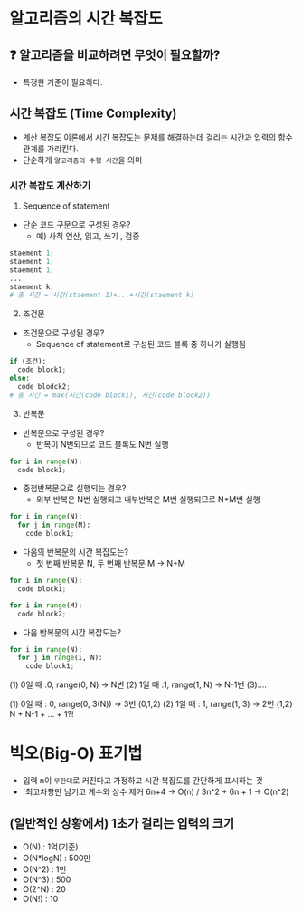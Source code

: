 # 알고리즘의 시간 복잡도

## :question: 알고리즘을 비교하려면 무엇이 필요할까?
 - 특정한 기준이 필요하다.

## 시간 복잡도 (Time Complexity)

- 계산 복잡도 이론에서 시간 복잡도는 문제를 해결하는데 걸리는 시간과 입력의 함수 관계를 가리킨다.
- 단순하게 `알고리즘의 수행 시간`을 의미

### 시간 복잡도 계산하기

1. Sequence of statement
- 단순 코드 구문으로 구성된 경우?
  - 예) 사칙 연산, 읽고, 쓰기 , 검증
```python
staement 1;
staement 1;
staement 1;
...
staement k;
# 총 시간 = 시간(staement 1)+...+시간(staement k)
```
2. 조건문
- 조건문으로 구성된 경우?
  - Sequence of statement로 구성된 코드 블록 중 하나가 실행됨
```python
if (조건):
  code block1;
else:
  code blodck2;
# 총 시간 = max(시간(code block1), 시간(code block2))
```
3. 반복문
- 반복문으로 구성된 경우?
  - 반복이 N번되므로 코드 블록도 N번 실행
```python
for i in range(N):
  code block1;
```
- 중첩반복문으로 실행되는 경우?
  - 외부 반복은 N번 실행되고 내부반복은 M번 실행되므로 N*M번 실행
```python
for i in range(N):
  for j in range(M):
    code block1;
```
- 다음의 반복문의 시간 복잡도는?
  - 첫 번째 반복문 N, 두 번째 반복문 M -> N+M
```python
for i in range(N):
  code block1;

for i in range(M):
  code block2;
```
- 다음 반복문의 시간 복잡도는?
```python
for i in range(N):
  for j in range(i, N):
    code block1;
```
(1) 0일 때 :0, range(0, N) -> N번
(2) 1일 때 :1, range(1, N) -> N-1번
(3)....

(1) 0일 때 : 0, range(0, 3(N)) -> 3번 (0,1,2)
(2) 1일 때 : 1, range(1, 3) -> 2번 (1,2)
N + N-1 + ... + 1?!

# 빅오(Big-O) 표기법

- 입력 n이 `무한대`로 커진다고 가정하고 시간 복잡도를 간단하게 표시하는 것
- `최고차항만 남기고 계수와 상수 제거
  6n+4 -> O(n) / 3n^2 + 6n + 1 -> O(n^2)

## (일반적인 상황에서) 1초가 걸리는 입력의 크기
- O(N) : 1억(기준)
- O(N*logN) : 500만
- O(N^2) : 1만
- O(N^3) : 500
- O(2^N) : 20
- O(N!) : 10